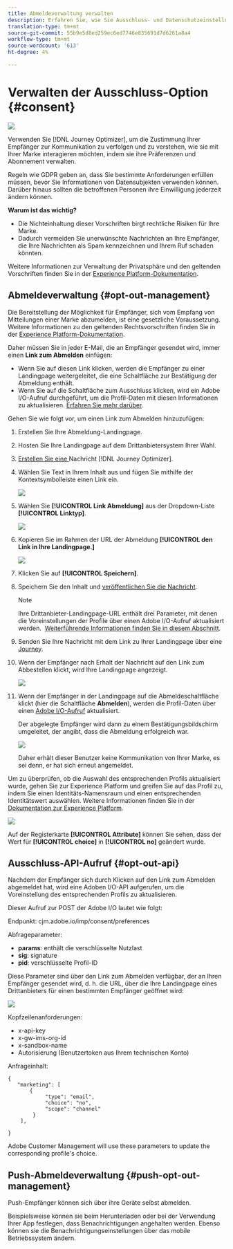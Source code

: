 ```yaml
---
title: Abmeldeverwaltung verwalten
description: Erfahren Sie, wie Sie Ausschluss- und Datenschutzeinstellungen verwalten können
translation-type: tm+mt
source-git-commit: 55b9e5d8ed259ec6ed7746e835691d7d6261a8a4
workflow-type: tm+mt
source-wordcount: '613'
ht-degree: 4%

---
```


# Verwalten der Ausschluss-Option {#consent}

![](assets/do-not-localize/badge.png)

Verwenden Sie [!DNL Journey Optimizer], um die Zustimmung Ihrer Empfänger zur Kommunikation zu verfolgen und zu verstehen, wie sie mit Ihrer Marke interagieren möchten, indem sie ihre Präferenzen und Abonnement verwalten. <!--Their preferences and subscriptions are handled through Consent management.-->

Regeln wie GDPR geben an, dass Sie bestimmte Anforderungen erfüllen müssen, bevor Sie Informationen von Datensubjekten verwenden können. Darüber hinaus sollten die betroffenen Personen ihre Einwilligung jederzeit ändern können.

**Warum ist das wichtig?**

* Die Nichteinhaltung dieser Vorschriften birgt rechtliche Risiken für Ihre Marke.
* Dadurch vermeiden Sie unerwünschte Nachrichten an Ihre Empfänger, die Ihre Nachrichten als Spam kennzeichnen und Ihrem Ruf schaden könnten.

Weitere Informationen zur Verwaltung der Privatsphäre und den geltenden Vorschriften finden Sie in der [Experience Platform-Dokumentation](https://experienceleague.adobe.com/docs/experience-platform/privacy/home.html?lang=de).

<!--* Recipients should be able to opt-in/opt-out from receiving electronic communication through one or more channel
* Recipients expect the brand to offer preference centre capability that controls how brand should engage with them (example: channel of communication, invasive and non-invasive tracking etc). This helps to fulfil regulatory obligations and also facilitates quality engagement with recipient. 
* The third category is the capability to offer subscription to recipients (newsletter, etc)-->

## Abmeldeverwaltung {#opt-out-management}

Die Bereitstellung der Möglichkeit für Empfänger, sich vom Empfang von Mitteilungen einer Marke abzumelden, ist eine gesetzliche Voraussetzung. Weitere Informationen zu den geltenden Rechtsvorschriften finden Sie in der [Experience Platform-Dokumentation](https://experienceleague.adobe.com/docs/experience-platform/privacy/regulations/overview.html?lang=en#regulations).

Daher müssen Sie in jeder E-Mail, die an Empfänger gesendet wird, immer einen **Link zum Abmelden** einfügen:
* Wenn Sie auf diesen Link klicken, werden die Empfänger zu einer Landingpage weitergeleitet, die eine Schaltfläche zur Bestätigung der Abmeldung enthält.
* Wenn Sie auf die Schaltfläche zum Ausschluss klicken, wird ein Adobe I/O-Aufruf durchgeführt, um die Profil-Daten mit diesen Informationen zu aktualisieren. [Erfahren Sie mehr darüber](#consent-service-api).

Gehen Sie wie folgt vor, um einen Link zum Abmelden hinzuzufügen:

1. Erstellen Sie Ihre Abmeldung-Landingpage.
1. Hosten Sie Ihre Landingpage auf dem Drittanbietersystem Ihrer Wahl.
1. [Erstellen Sie eine ](../../help/using/create-message.md) Nachricht  [!DNL Journey Optimizer].

   <!--The link to your landing page should contain a static URL and the profile ID.-->

1. Wählen Sie Text in Ihrem Inhalt aus und fügen Sie mithilfe der Kontextsymbolleiste einen Link ein.

   ![](assets/opt-out-insert-link.png)

1. Wählen Sie **[!UICONTROL Link Abmeldung]** aus der Dropdown-Liste **[!UICONTROL Linktyp]**.

   ![](assets/opt-out-link-type.png)

1. Kopieren Sie im Rahmen der URL der Abmeldung **[!UICONTROL den Link in Ihre Landingpage.]**

   ![](assets/opt-out-link-url.png)

1. Klicken Sie auf **[!UICONTROL Speichern]**.

1. Speichern Sie den Inhalt und [veröffentlichen Sie die Nachricht](../../help/using/publish-manage-message.md).

   >[!NOTE]
   >
   >Ihre Drittanbieter-Landingpage-URL enthält drei Parameter, mit denen die Voreinstellungen der Profile über einen Adobe I/O-Aufruf aktualisiert werden. &#x200B; [Weiterführende Informationen finden Sie in diesem Abschnitt](#consent-service-api).

1. Senden Sie Ihre Nachricht mit dem Link zu Ihrer Landingpage über eine [Journey](building-journeys/journey.md).

1. Wenn der Empfänger nach Erhalt der Nachricht auf den Link zum Abbestellen klickt, wird Ihre Landingpage angezeigt.

   ![](assets/opt-out-lp-example.png)

1. Wenn der Empfänger in der Landingpage auf die Abmeldeschaltfläche klickt (hier die Schaltfläche **Abmelden**), werden die Profil-Daten über einen [Adobe I/O-Aufruf](#opt-out-api) aktualisiert.

   Der abgelegte Empfänger wird dann zu einem Bestätigungsbildschirm umgeleitet, der angibt, dass die Abmeldung erfolgreich war.

   ![](assets/opt-out-confirmation-example.png)

   Daher erhält dieser Benutzer keine Kommunikation von Ihrer Marke, es sei denn, er hat sich erneut angemeldet.

Um zu überprüfen, ob die Auswahl des entsprechenden Profils aktualisiert wurde, gehen Sie zur Experience Platform und greifen Sie auf das Profil zu, indem Sie einen Identitäts-Namensraum und einen entsprechenden Identitätswert auswählen. Weitere Informationen finden Sie in der [Dokumentation zur Experience Platform](https://experienceleague.adobe.com/docs/experience-platform/profile/ui/user-guide.html?lang=en#getting-started).

![](assets/opt-out-profile-choice.png)

Auf der Registerkarte **[!UICONTROL Attribute]** können Sie sehen, dass der Wert für **[!UICONTROL choice]** in **[!UICONTROL no]** geändert wurde.

<!--The opt-out URL is resolved upon each recipient receiving the message. It is then personalized with the relevant encrypted parameters (profile ID, profile name, journey ID, sandbox ID, and message execution ID).-->

## Ausschluss-API-Aufruf {#opt-out-api}

Nachdem der Empfänger sich durch Klicken auf den Link zum Abmelden abgemeldet hat, wird eine Adoben I/O-API <!--Consent service API to capture the encrypted data and-->aufgerufen, um die Voreinstellung des entsprechenden Profils zu aktualisieren.

Dieser Aufruf zur POST der Adobe I/O lautet wie folgt:

Endpunkt: cjm.adobe.io/imp/consent/preferences

Abfrageparameter:
* **params**: enthält die verschlüsselte Nutzlast
* **sig**: signature  <!--which signature?-->
* **pid**: verschlüsselte Profil-ID

Diese Parameter sind über den Link zum Abmelden verfügbar, der an Ihren Empfänger gesendet wird, d. h. die URL, über die Ihre Landingpage eines Drittanbieters für einen bestimmten Empfänger geöffnet wird:

![](assets/opt-out-parameters.png)

<!--QUESTION: How do you get the URL built for each recipient? Do you have to wait until each targeted recipient receives the unsubscribe link or can you deduce it in advance? Is it done automatically upon the API call or do you have to do something manually for each profile? In other words will the LP automatically include the 3 parameters or do you have to insert something manually? Still not completely clear-->

Kopfzeilenanforderungen:
* x-api-key
* x-gw-ims-org-id
* x-sandbox-name
* Autorisierung (Benutzertoken aus Ihrem technischen Konto) <!--How do you find this information? And other header elements?-->

Anfrageinhalt:

```
{
   "marketing": [
       {
            "type": "email",           
            "choice": "no",          
            "scope": "channel"       
        }
    ],
 
}
```

<!--The Consent service /-->Adobe Customer Management will <!--decrypt and-->use these parameters to update the corresponding profile's choice. <!--and provide an answer back to the landing page.-->

## Push-Abmeldeverwaltung {#push-opt-out-management}

Push-Empfänger können sich über ihre Geräte selbst abmelden.

Beispielsweise können sie beim Herunterladen oder bei der Verwendung Ihrer App festlegen, dass Benachrichtigungen angehalten werden. Ebenso können sie die Benachrichtigungseinstellungen über das mobile Betriebssystem ändern.
